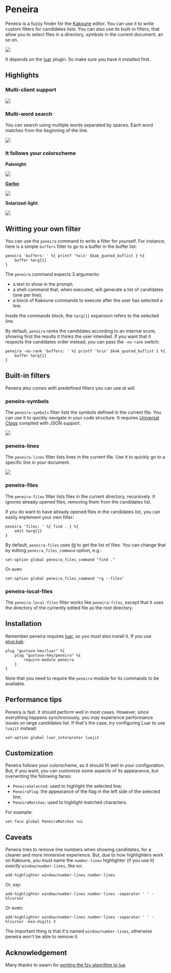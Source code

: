 # Peneira

Peneira is a fuzzy finder for the [Kakoune](https://kakoune.org) editor. You can
use it to write custom filters for candidates lists. You can also use its built-in
filters, that allow you to select files in a directory, symbols in the
current document, an so on.

![](assets/peneira-files.gif)

It depends on the [luar](https://github.com/gustavo-hms/luar) plugin. So make
sure you have it installed first.

## Highlights

### Multi-client support

![](assets/multiclient.png)

### Multi-word search

You can search using multiple words separated by spaces. Each word matches from
the beginning of the line.

![](assets/multiword.png)

### It follows your colorscheme

**Palenight**:

![](assets/palenight.png)

**[Garbo](https://github.com/gustavo-hms/garbo)**:

![](assets/garbo.png)

**Solarized-light**:

![](assets/solarized-light.png)

## Writting your own filter

You can use the `peneira` command to write a filter for yourself. For instance,
here is a simple `buffers` filter to go to a buffer in the buffer list:

```kak
peneira 'buffers: ' %{ printf '%s\n' $kak_quoted_buflist } %{
    buffer %arg{1}
}
```

The `peneira` command expects 3 arguments:

* a text to show in the prompt;
* a shell command that, when executed, will generate a list of candidates (one
  per line);
* a block of Kakoune commands to execute after the user has selected a line.

Inside the commands block, the `%arg{1}` expansion refers to the selected line.

By default, `peneira` ranks the candidates according to an internal score,
showing first the results it thinks the user intended. If you want that it respects
the candidates order instead, you can pass the `-no-rank` switch:

```kak
peneira -no-rank 'buffers: ' %{ printf '%s\n' $kak_quoted_buflist } %{
    buffer %arg{1}
}
```

## Built-in filters

Peneira also comes with predefined filters you can use at will.

### peneira-symbols

The `peneira-symbols` filter lists the symbols defined in the current file. You
can use it to quickly navigate in your code structure. It requires [Universal
Ctags](https://ctags.io) compiled with JSON support.

![](assets/peneira-symbols.gif)

### peneira-lines

The `peneira-lines` filter lists lines in the current file. Use it to quickly go
to a specific line in your document.

![](assets/peneira-lines.gif)

### peneira-files

The `peneira-files` filter lists files in the current directory, recursively. It
ignores already opened files, removing them from the candidates list.

If you do want to have already opened files in the candidates list, you can
easily implement your own filter:

```kak
peneira 'files: ' %{ find . } %{
    edit %arg{1}
}
```

By default, `peneira-files` uses [fd](https://github.com/sharkdp/fd) to get the list of files. You can change
that by editing `peneira_files_command` option, e.g.:

```kak
set-option global peneira_files_command "find ."
```

Or even

```kak
set-option global peneira_files_command "rg --files"
```

### peneira-local-files

The `peneira-local-files` filter works like `peneira-files`, except that it uses
the directory of the currently edited file as the root directory.

## Installation

Remember peneira requires [luar](https://github.com/gustavo-hms/luar), so you must also install it. If you use
[plug.kak](https://github.com/andreyorst/plug.kak):

```kak
plug "gustavo-hms/luar" %{
    plug "gustavo-hms/peneira" %{
        require-module peneira
    }
}
```

Note that you need to require the `peneira` module for its commands to be
available.

## Performance tips

Peneira is fast. It should perform well in most cases. However, since everything
happens synchronously, you may experience performance issues on large candidates
list. If that's the case, try configuring Luar to use `luajit` instead:

```kak
set-option global luar_interpreter luajit
```

## Customization

Peneira follows your colorscheme, so it should fit well in your configuration.
But, if you want, you can customize some aspects of its appearance, but
overwriting the following faces:

* `PeneiraSelected`: used to highlight the selected line;
* `PeneiraFlag`: the appearance of the flag in the left side of the selected line;
* `PeneiraMatches`: used to highlight matched characters.

For example:

```kak
set-face global PeneiraMatches +ui
```

## Caveats

Peneira tries to remove line numbers when showing candidates, for a cleaner and
more immersive experience. But, due to how highlighters work on Kakoune, you must
name the `number-lines` highlighter (if you use it) _exactly_
`window/number-lines`, like so:

```kak
add-highlighter window/number-lines number-lines
```

Or, say:

```kak
add-highlighter window/number-lines number-lines -separator ' ' -hlcursor
```

Or even:

```kak
add-highlighter window/number-lines number-lines -separator ' ' -hlcursor -min-digits 3
```

The important thing is that it's named `window/number-lines`, otherwise peneira
won't be able to remove it.

## Acknowledgement

Many thanks to swarn for [porting the fzy algorithm to lua](https://github.com/swarn/fzy-lua).
